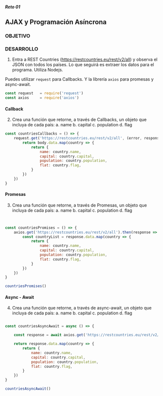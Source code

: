 ##### Reto 01
## AJAX y Programación Asíncrona

### OBJETIVO

### DESARROLLO

1. Entra a REST Countries (https://restcountries.eu/rest/v2/all) y observa el JSON con todos los países. Lo que seguirá es extraer los datos para el programa. Utiliza Nodejs.

Puedes utilizar `request` para Callbacks. Y la librería `axios` para promesas y async-await.

```javascript
const request   = require('request')
const axios     = require('axios')
```

#### Callback
2. Crea una función que retorne, a través de Callbacks, un objeto que incluya de cada país:
   a. name
   b. capital
   c. population
   d. flag

```javascript
const countriesCallbacks = () => {
    request.get('https://restcountries.eu/rest/v2/all', (error, response, body) => {
        return body.data.map(country => {
            return {
                name: country.name,
                capital: country.capital,
                population: country.population,
                flat: country.flag,
            }
        })
    })
}
```
#### Promesas
3. Crea una función que retorne, a través de Promesas, un objeto que incluya de cada país:
 a. name
 b. capital
 c. population
 d. flag
```javascript


const countriesPromises = () => {
    axios.get('https://restcountries.eu/rest/v2/all').then(response => {
        const countryList = response.data.map(country => {
            return {
                name: country.name,
                capital: country.capital,
                population: country.population,
                flat: country.flag,
            }
        })
    })
}

countriesPromises()

```
#### Async - Await
4. Crea una función que retorne, a través de async-await, un objeto que incluya de cada país:
 a. name
 b. capital
 c. population
 d. flag
```javascript

const countriesAsyncAwait = async () => {

    const response = await axios.get('https://restcountries.eu/rest/v2/all')

    return response.data.map(country => {
        return {
            name: country.name,
            capital: country.capital,
            population: country.population,
            flat: country.flag,
        }
    })
}

countriesAsyncAwait()
```

